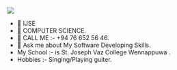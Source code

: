 <img src="https://readme-typing-svg.herokuapp.com?size=32&vCenter=true&width=760&lines=Hi+%F0%9F%91%8B%2C+I'm+Mishel+Perera...!;I'm+Full+Stack+Software+Engineeer.;And+I+am+FreeLancer.;IJSE-+%F0%9F%91%8B%2C+Institute+of+Software+Engineering)](https://git.io/typing-svg)">

- 🔭 IJSE
- 🌱 COMPUTER SCIENCE.
- 👯 CALL ME :- +94 76 652 56 46.
- 💬 Ask me about My Software Developing Skills.
- My School :- is St. Joseph Vaz College Wennappuwa .
- Hobbies :- Singing/Playing guiter.


